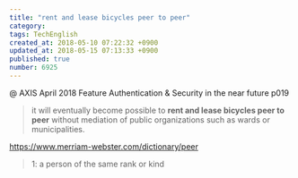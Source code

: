 ```yaml
---
title: "rent and lease bicycles peer to peer"
category: 
tags: TechEnglish
created_at: 2018-05-10 07:22:32 +0900
updated_at: 2018-05-15 07:13:33 +0900
published: true
number: 6925
---
```


@ AXIS April 2018
Feature
Authentication & Security in the near future
p019

> it will eventually become possible to **rent and lease bicycles peer to peer** without mediation of public organizations such as wards or municipalities.

https://www.merriam-webster.com/dictionary/peer
> 1: a person of the same rank or kind


